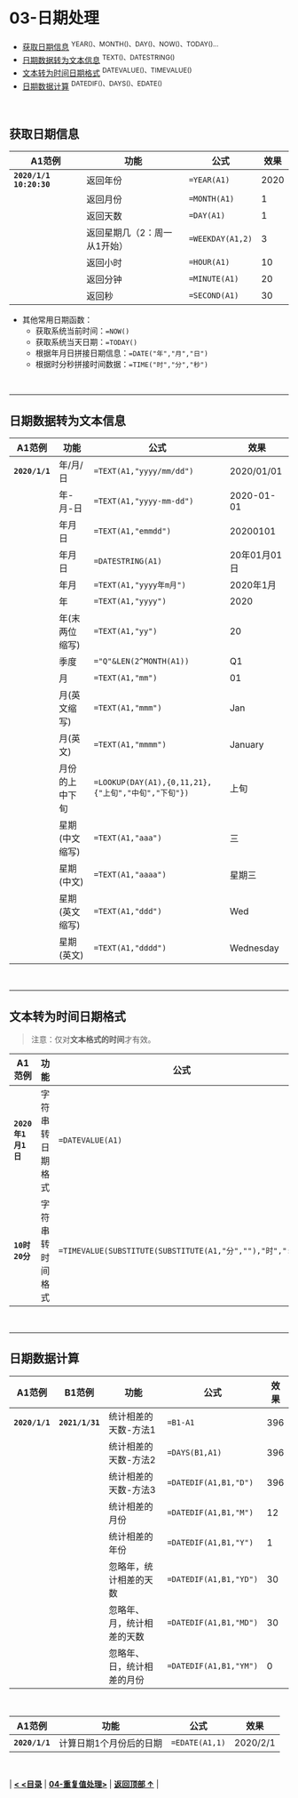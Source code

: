 # 03-日期处理

- [获取日期信息](#获取日期信息)  <sup>YEAR()、MONTH()、DAY()、NOW()、TODAY()...</sup>
- [日期数据转为文本信息](#日期数据转为文本信息)  <sup>TEXT()、DATESTRING()</SUP>
- [文本转为时间日期格式](#文本转为时间日期格式)  <sup>DATEVALUE()、TIMEVALUE()</sup>
- [日期数据计算](#日期数据计算)  <sup>DATEDIF()、DAYS()、EDATE()</sup>

<br/>

## 获取日期信息

| A1范例                  | 功能                         | 公式             | 效果 |
| ----------------------- | ---------------------------- | ---------------- | ---- |
| **`2020/1/1 10:20:30`** | 返回年份                     | `=YEAR(A1)`      | 2020 |
|                         | 返回月份                     | `=MONTH(A1)`     | 1    |
|                         | 返回天数                     | `=DAY(A1)`       | 1    |
|                         | 返回星期几（2：周一从1开始） | `=WEEKDAY(A1,2)` | 3    |
|                         | 返回小时                     | `=HOUR(A1)`      | 10   |
|                         | 返回分钟                     | `=MINUTE(A1)`    | 20   |
|                         | 返回秒                       | `=SECOND(A1)`    | 30   |

- 其他常用日期函数：
  - 获取系统当前时间：`=NOW()`
  - 获取系统当天日期：`=TODAY()`
  - 根据年月日拼接日期信息：`=DATE("年","月","日")`
  - 根据时分秒拼接时间数据：`=TIME("时","分","秒")`

<br/>

------

## 日期数据转为文本信息

| A1范例         | 功能           | 公式                                                | 效果         |
| -------------- | -------------- | --------------------------------------------------- | ------------ |
| **`2020/1/1`** | 年/月/日       | `=TEXT(A1,"yyyy/mm/dd")`                            | 2020/01/01   |
|                | 年-月-日       | `=TEXT(A1,"yyyy-mm-dd")`                            | 2020-01-01   |
|                | 年月日         | `=TEXT(A1,"emmdd")`                                 | 20200101     |
|                | 年月日         | `=DATESTRING(A1)`                                   | 20年01月01日 |
|                | 年月           | `=TEXT(A1,"yyyy年m月")`                             | 2020年1月    |
|                | 年             | `=TEXT(A1,"yyyy")`                                  | 2020         |
|                | 年(末两位缩写) | `=TEXT(A1,"yy")`                                    | 20           |
|                | 季度           | `="Q"&LEN(2^MONTH(A1))`                             | Q1           |
|                | 月             | `=TEXT(A1,"mm")`                                    | 01           |
|                | 月(英文缩写)   | `=TEXT(A1,"mmm")`                                   | Jan          |
|                | 月(英文)       | `=TEXT(A1,"mmmm")`                                  | January      |
|                | 月份的上中下旬 | `=LOOKUP(DAY(A1),{0,11,21},{"上旬","中旬","下旬"})` | 上旬         |
|                | 星期(中文缩写) | `=TEXT(A1,"aaa")`                                   | 三           |
|                | 星期(中文)     | `=TEXT(A1,"aaaa")`                                  | 星期三       |
|                | 星期(英文缩写) | `=TEXT(A1,"ddd")`                                   | Wed          |
|                | 星期(英文)     | `=TEXT(A1,"dddd")`                                  | Wednesday    |

<br/>

------

## 文本转为时间日期格式

> 注意：仅对**文本格式的时间**才有效。

| A1范例             | 功能             | 公式                                                      | 效果     |
| ------------------ | ---------------- | --------------------------------------------------------- | -------- |
| **`2020年1月1日`** | 字符串转日期格式 | `=DATEVALUE(A1)`                                          | 2020/1/1 |
| **`10时20分`**     | 字符串转时间格式 | `=TIMEVALUE(SUBSTITUTE(SUBSTITUTE(A1,"分",""),"时",":"))` | 10:20:00 |

<br/>

------

## 日期数据计算

| A1范例         | B1范例          | 功能                       | 公式                   | 效果 |
| -------------- | --------------- | -------------------------- | ---------------------- | ---- |
| **`2020/1/1`** | **`2021/1/31`** | 统计相差的天数-方法1       | `=B1-A1`               | 396  |
|                |                 | 统计相差的天数-方法2       | `=DAYS(B1,A1)`         | 396  |
|                |                 | 统计相差的天数-方法3       | `=DATEDIF(A1,B1,"D")`  | 396  |
|                |                 | 统计相差的月份             | `=DATEDIF(A1,B1,"M")`  | 12   |
|                |                 | 统计相差的年份             | `=DATEDIF(A1,B1,"Y")`  | 1    |
|                |                 | 忽略年，统计相差的天数     | `=DATEDIF(A1,B1,"YD")` | 30   |
|                |                 | 忽略年、月，统计相差的天数 | `=DATEDIF(A1,B1,"MD")` | 30   |
|                |                 | 忽略年、日，统计相差的月份 | `=DATEDIF(A1,B1,"YM")` | 0    |

<br/>

| A1范例         | 功能                    | 公式           | 效果     |
| -------------- | ----------------------- | -------------- | -------- |
| **`2020/1/1`** | 计算日期1个月份后的日期 | `=EDATE(A1,1)` | 2020/2/1 |

<br/>

| [**< <目录**](./README.md) | [**04-重复值处理>**](./04-重复值处理.md) | [**返回顶部 ↑**](#03-日期处理) |